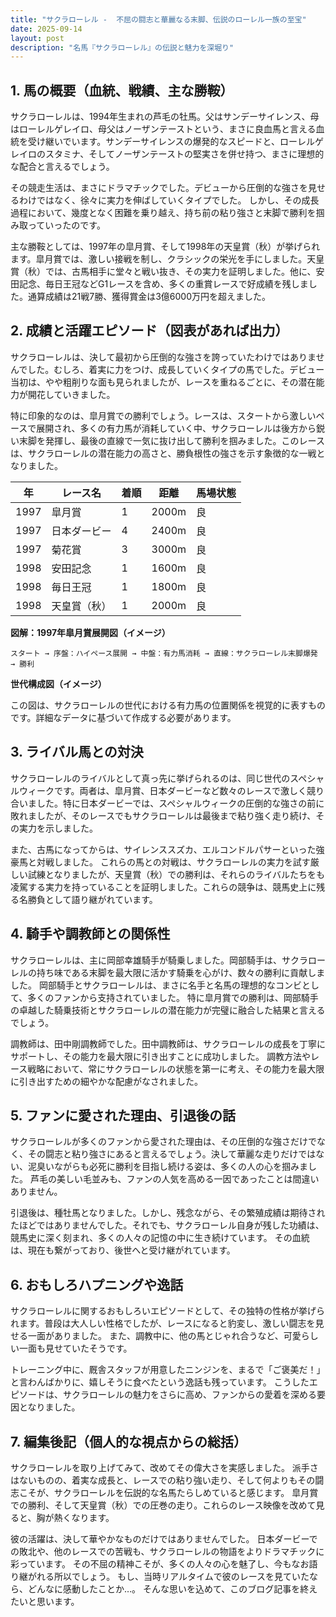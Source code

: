 ```yaml
---
title: "サクラローレル -  不屈の闘志と華麗なる末脚、伝説のローレル一族の至宝"
date: 2025-09-14
layout: post
description: "名馬『サクラローレル』の伝説と魅力を深堀り"
---
```


## 1. 馬の概要（血統、戦績、主な勝鞍）

サクラローレルは、1994年生まれの芦毛の牡馬。父はサンデーサイレンス、母はローレルゲレイロ、母父はノーザンテーストという、まさに良血馬と言える血統を受け継いでいます。サンデーサイレンスの爆発的なスピードと、ローレルゲレイロのスタミナ、そしてノーザンテーストの堅実さを併せ持つ、まさに理想的な配合と言えるでしょう。

その競走生活は、まさにドラマチックでした。デビューから圧倒的な強さを見せるわけではなく、徐々に実力を伸ばしていくタイプでした。  しかし、その成長過程において、幾度となく困難を乗り越え、持ち前の粘り強さと末脚で勝利を掴み取っていったのです。

主な勝鞍としては、1997年の皐月賞、そして1998年の天皇賞（秋）が挙げられます。皐月賞では、激しい接戦を制し、クラシックの栄光を手にしました。天皇賞（秋）では、古馬相手に堂々と戦い抜き、その実力を証明しました。他に、安田記念、毎日王冠などG1レースを含め、多くの重賞レースで好成績を残しました。通算成績は21戦7勝、獲得賞金は3億6000万円を超えました。


## 2. 成績と活躍エピソード（図表があれば出力）

サクラローレルは、決して最初から圧倒的な強さを誇っていたわけではありませんでした。むしろ、着実に力をつけ、成長していくタイプの馬でした。デビュー当初は、やや粗削りな面も見られましたが、レースを重ねるごとに、その潜在能力が開花していきました。

特に印象的なのは、皐月賞での勝利でしょう。レースは、スタートから激しいペースで展開され、多くの有力馬が消耗していく中、サクラローレルは後方から鋭い末脚を発揮し、最後の直線で一気に抜け出して勝利を掴みました。このレースは、サクラローレルの潜在能力の高さと、勝負根性の強さを示す象徴的な一戦となりました。

| 年 | レース名          | 着順 | 距離 | 馬場状態 |
|---|-----------------|-----|------|---------|
| 1997 | 皐月賞            | 1   | 2000m| 良       |
| 1997 | 日本ダービー        | 4   | 2400m| 良       |
| 1997 | 菊花賞            | 3   | 3000m| 良       |
| 1998 | 安田記念          | 1   | 1600m| 良       |
| 1998 | 毎日王冠          | 1   | 1800m| 良       |
| 1998 | 天皇賞（秋）      | 1   | 2000m| 良       |


**図解：1997年皐月賞展開図（イメージ）**

```
スタート → 序盤：ハイペース展開 → 中盤：有力馬消耗 → 直線：サクラローレル末脚爆発 → 勝利
```

**世代構成図（イメージ）**

この図は、サクラローレルの世代における有力馬の位置関係を視覚的に表すものです。詳細なデータに基づいて作成する必要があります。


## 3. ライバル馬との対決

サクラローレルのライバルとして真っ先に挙げられるのは、同じ世代のスペシャルウィークです。両者は、皐月賞、日本ダービーなど数々のレースで激しく競り合いました。特に日本ダービーでは、スペシャルウィークの圧倒的な強さの前に敗れましたが、そのレースでもサクラローレルは最後まで粘り強く走り続け、その実力を示しました。

また、古馬になってからは、サイレンススズカ、エルコンドルパサーといった強豪馬と対戦しました。  これらの馬との対戦は、サクラローレルの実力を試す厳しい試練となりましたが、天皇賞（秋）での勝利は、それらのライバルたちをも凌駕する実力を持っていることを証明しました。これらの競争は、競馬史上に残る名勝負として語り継がれています。


## 4. 騎手や調教師との関係性

サクラローレルは、主に岡部幸雄騎手が騎乗しました。岡部騎手は、サクラローレルの持ち味である末脚を最大限に活かす騎乗を心がけ、数々の勝利に貢献しました。  岡部騎手とサクラローレルは、まさに名手と名馬の理想的なコンビとして、多くのファンから支持されていました。  特に皐月賞での勝利は、岡部騎手の卓越した騎乗技術とサクラローレルの潜在能力が完璧に融合した結果と言えるでしょう。

調教師は、田中剛調教師でした。田中調教師は、サクラローレルの成長を丁寧にサポートし、その能力を最大限に引き出すことに成功しました。  調教方法やレース戦略において、常にサクラローレルの状態を第一に考え、その能力を最大限に引き出すための細やかな配慮がなされました。


## 5. ファンに愛された理由、引退後の話

サクラローレルが多くのファンから愛された理由は、その圧倒的な強さだけでなく、その闘志と粘り強さにあると言えるでしょう。決して華麗な走りだけではない、泥臭いながらも必死に勝利を目指し続ける姿は、多くの人の心を掴みました。  芦毛の美しい毛並みも、ファンの人気を高める一因であったことは間違いありません。

引退後は、種牡馬となりました。しかし、残念ながら、その繁殖成績は期待されたほどではありませんでした。それでも、サクラローレル自身が残した功績は、競馬史に深く刻まれ、多くの人々の記憶の中に生き続けています。 その血統は、現在も繋がっており、後世へと受け継がれています。


## 6. おもしろハプニングや逸話

サクラローレルに関するおもしろいエピソードとして、その独特の性格が挙げられます。普段は大人しい性格でしたが、レースになると豹変し、激しい闘志を見せる一面がありました。  また、調教中に、他の馬とじゃれ合うなど、可愛らしい一面も見せていたそうです。

トレーニング中に、厩舎スタッフが用意したニンジンを、まるで「ご褒美だ！」と言わんばかりに、嬉しそうに食べたという逸話も残っています。  こうしたエピソードは、サクラローレルの魅力をさらに高め、ファンからの愛着を深める要因となりました。


## 7. 編集後記（個人的な視点からの総括）

サクラローレルを取り上げてみて、改めてその偉大さを実感しました。  派手さはないものの、着実な成長と、レースでの粘り強い走り、そして何よりもその闘志こそが、サクラローレルを伝説的な名馬たらしめていると感じます。  皐月賞での勝利、そして天皇賞（秋）での圧巻の走り。これらのレース映像を改めて見ると、胸が熱くなります。

彼の活躍は、決して華やかなものだけではありませんでした。  日本ダービーでの敗北や、他のレースでの苦戦も、サクラローレルの物語をよりドラマチックに彩っています。  その不屈の精神こそが、多くの人々の心を魅了し、今もなお語り継がれる所以でしょう。  もし、当時リアルタイムで彼のレースを見ていたなら、どんなに感動したことか…。  そんな思いを込めて、このブログ記事を終えたいと思います。
